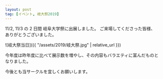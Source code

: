 ```yaml
---
layout: post
tag: [イベント, 岐大祭2019]
---
```


11/2, 11/3 の 2 日間 岐阜大学祭に出展しました。
ご来場してくださった皆様、ありがとうございました。

![岐大祭当日]({{ "/assets/2019/岐大祭.jpg" | relative_url }})

今年度は昨年度に比べて展示数を増やし、その内容もバラエティに富んだものとなりました。

今後とも当サークルを宜しくお願いします。
